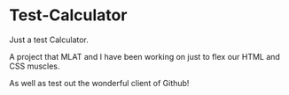 Test-Calculator
===============

Just a test Calculator.

A project that MLAT and I have been working on just to flex our HTML and CSS muscles.

As well as test out the wonderful client of Github!
